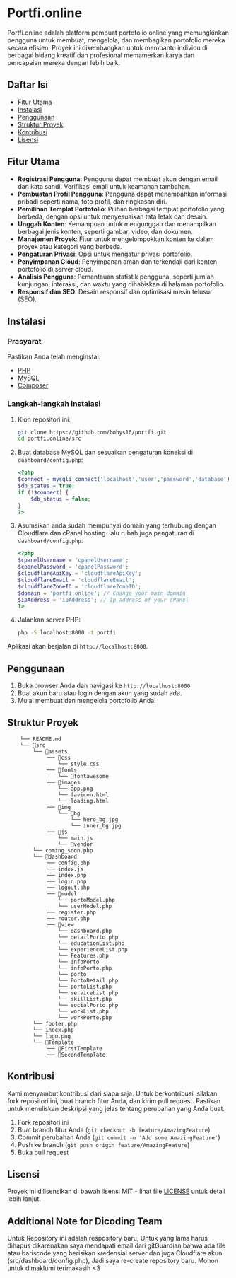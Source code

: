 # Portfi.online

Portfi.online adalah platform pembuat portofolio online yang memungkinkan pengguna untuk membuat, mengelola, dan membagikan portofolio mereka secara efisien. Proyek ini dikembangkan untuk membantu individu di berbagai bidang kreatif dan profesional memamerkan karya dan pencapaian mereka dengan lebih baik.

## Daftar Isi

- [Fitur Utama](#fitur-utama)
- [Instalasi](#instalasi)
- [Penggunaan](#penggunaan)
- [Struktur Proyek](#struktur-proyek)
- [Kontribusi](#kontribusi)
- [Lisensi](#lisensi)

## Fitur Utama

- **Registrasi Pengguna**: Pengguna dapat membuat akun dengan email dan kata sandi. Verifikasi email untuk keamanan tambahan.
- **Pembuatan Profil Pengguna**: Pengguna dapat menambahkan informasi pribadi seperti nama, foto profil, dan ringkasan diri.
- **Pemilihan Templat Portofolio**: Pilihan berbagai templat portofolio yang berbeda, dengan opsi untuk menyesuaikan tata letak dan desain.
- **Unggah Konten**: Kemampuan untuk mengunggah dan menampilkan berbagai jenis konten, seperti gambar, video, dan dokumen.
- **Manajemen Proyek**: Fitur untuk mengelompokkan konten ke dalam proyek atau kategori yang berbeda.
- **Pengaturan Privasi**: Opsi untuk mengatur privasi portofolio.
- **Penyimpanan Cloud**: Penyimpanan aman dan terkendali dari konten portofolio di server cloud.
- **Analisis Pengguna**: Pemantauan statistik pengguna, seperti jumlah kunjungan, interaksi, dan waktu yang dihabiskan di halaman portofolio.
- **Responsif dan SEO**: Desain responsif dan optimisasi mesin telusur (SEO).

## Instalasi

### Prasyarat

Pastikan Anda telah menginstal:

- [PHP](https://www.php.net/)
- [MySQL](https://www.mysql.com/)
- [Composer](https://getcomposer.org/)

### Langkah-langkah Instalasi

1. Klon repositori ini:
    ```sh
    git clone https://github.com/bobys16/portfi.git
    cd portfi.online/src
    ```

2. Buat database MySQL dan sesuaikan pengaturan koneksi di `dashboard/config.php`:
    ```php
    <?php
    $connect = mysqli_connect('localhost','user','password','database');
    $db_status = true;
    if (!$connect) {
        $db_status = false;
    }
    ?>
    ```

3. Asumsikan anda sudah mempunyai domain yang terhubung dengan Cloudflare dan cPanel hosting. lalu rubah juga pengaturan di `dashboard/config.php`:
    ```php
    <?php
    $cpanelUsername = 'cpanelUsername';
    $cpanelPassword = 'cpanelPassword';
    $cloudflareApiKey = 'cloudflareApiKey';
    $cloudflareEmail = 'cloudflareEmail';
    $cloudflareZoneID = 'cloudflareZoneID';
    $domain = 'portfi.online'; // Change your main domain
    $ipAddress = 'ipAddress'; // Ip address of your cPanel
    ?>
    ```

4. Jalankan server PHP:
    ```sh
    php -S localhost:8000 -t portfi
    ```

Aplikasi akan berjalan di `http://localhost:8000`.

## Penggunaan

1. Buka browser Anda dan navigasi ke `http://localhost:8000`.
2. Buat akun baru atau login dengan akun yang sudah ada.
3. Mulai membuat dan mengelola portofolio Anda!

## Struktur Proyek

```└── 📁Main
    └── README.md
    └── 📁src
        └── 📁assets
            └── 📁css
                └── style.css
            └── 📁fonts
                └── 📁fontawesome
            └── 📁images
                └── app.png
                └── favicon.html
                └── loading.html
            └── 📁img
                └── 📁bg
                    └── hero_bg.jpg
                    └── inner_bg.jpg
            └── 📁js
                └── main.js
                └── 📁vendor
        └── coming_soon.php
        └── 📁dashboard
            └── config.php
            └── index.js
            └── index.php
            └── login.php
            └── logout.php
            └── 📁model
                └── portoModel.php
                └── userModel.php
            └── register.php
            └── router.php
            └── 📁view
                └── dashboard.php
                └── detailPorto.php
                └── educationList.php
                └── experienceList.php
                └── Features.php
                └── infoPorto
                └── infoPorto.php
                └── porto
                └── PortoDetail.php
                └── portoList.php
                └── serviceList.php
                └── skillList.php
                └── socialPorto.php
                └── workList.php
                └── workPorto.php
        └── footer.php
        └── index.php
        └── logo.png
        └── 📁Template
            └── 📁FirstTemplate
            └── 📁SecondTemplate
```

## Kontribusi

Kami menyambut kontribusi dari siapa saja. Untuk berkontribusi, silakan fork repositori ini, buat branch fitur Anda, dan kirim pull request. Pastikan untuk menuliskan deskripsi yang jelas tentang perubahan yang Anda buat.

1. Fork repositori ini
2. Buat branch fitur Anda (`git checkout -b feature/AmazingFeature`)
3. Commit perubahan Anda (`git commit -m 'Add some AmazingFeature'`)
4. Push ke branch (`git push origin feature/AmazingFeature`)
5. Buka pull request

## Lisensi

Proyek ini dilisensikan di bawah lisensi MIT - lihat file [LICENSE](LICENSE) untuk detail lebih lanjut.

## Additional Note for Dicoding Team

Untuk Repository ini adalah respository baru, Untuk yang lama harus dihapus dikarenakan saya mendapati email dari gitGuardian bahwa ada file atau bariscode yang berisikan kredensial server dan juga Cloudflare akun (src/dashboard/config.php), Jadi saya re-create repository baru. Mohon untuk dimaklumi terimakasih <3
